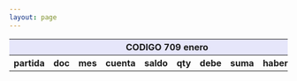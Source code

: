 ```yaml
--- 
layout: page
--- 
```


<table>
<thead> <th style='background-color: lavender' colspan='10'> CODIGO 709	enero </th></thead>
<tr><th> partida </th> <th> doc </th> <th> mes </th> <th>  cuenta  </th> <th> saldo  </th> <th>   qty </th> <th> debe </th><th> suma </th>  <th> haber </th> <th> suma </th>  </tr>
<tbody>
</tbody>
</table>
